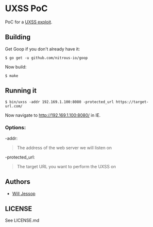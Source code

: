 # UXSS PoC

PoC for a [UXSS exploit](https://blog.innerht.ml/ie-uxss/).

## Building

Get Goop if you don't already have it:

    $ go get -u github.com/nitrous-io/goop

Now build:

    $ make

## Running it

    $ bin/uxss -addr 192.169.1.100:8080 -protected_url https://target-url.com/

Now navigate to http://192.169.1.100:8080/ in IE.

### Options:

-addr:
> The address of the web server we will listen on

-protected_url:
> The target URL you want to perform the UXSS on

## Authors

* [Will Jessop](mailto:will@willj.net)

## LICENSE

See LICENSE.md
